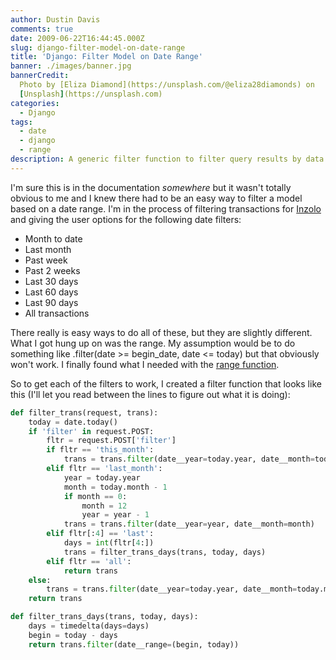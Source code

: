 ```yaml
---
author: Dustin Davis
comments: true
date: 2009-06-22T16:44:45.000Z
slug: django-filter-model-on-date-range
title: 'Django: Filter Model on Date Range'
banner: ./images/banner.jpg
bannerCredit:
  Photo by [Eliza Diamond](https://unsplash.com/@eliza28diamonds) on
  [Unsplash](https://unsplash.com)
categories:
  - Django
tags:
  - date
  - django
  - range
description: A generic filter function to filter query results by data ranges
---
```


I'm sure this is in the documentation _somewhere_ but it wasn't totally obvious
to me and I knew there had to be an easy way to filter a model based on a date
range. I'm in the process of filtering transactions for
[Inzolo](http://inzolo.com) and giving the user options for the following date
filters:

- Month to date
- Last month
- Past week
- Past 2 weeks
- Last 30 days
- Last 60 days
- Last 90 days
- All transactions

There really is easy ways to do all of these, but they are slightly different.
What I got hung up on was the range. My assumption would be to do something like
.filter(date >= begin_date, date <= today) but that obviously won't work. I
finally found what I needed with the
[range function](http://docs.djangoproject.com/en/dev/ref/models/querysets/#range).

So to get each of the filters to work, I created a filter function that looks
like this (I'll let you read between the lines to figure out what it is doing):

```python
def filter_trans(request, trans):
    today = date.today()
    if 'filter' in request.POST:
        fltr = request.POST['filter']
        if fltr == 'this_month':
            trans = trans.filter(date__year=today.year, date__month=today.month)
        elif fltr == 'last_month':
            year = today.year
            month = today.month - 1
            if month == 0:
                month = 12
                year = year - 1
            trans = trans.filter(date__year=year, date__month=month)
        elif fltr[:4] == 'last':
            days = int(fltr[4:])
            trans = filter_trans_days(trans, today, days)
        elif fltr == 'all':
            return trans
    else:
        trans = trans.filter(date__year=today.year, date__month=today.month)
    return trans

def filter_trans_days(trans, today, days):
    days = timedelta(days=days)
    begin = today - days
    return trans.filter(date__range=(begin, today))
```
